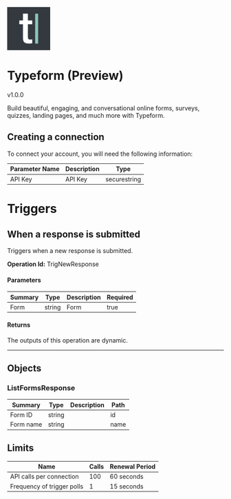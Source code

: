 <img src="icon.png" alt="Icon" data-linktype="relative-path" height="100" width="100">

# Typeform (Preview)

v1.0.0

Build beautiful, engaging, and conversational online forms, surveys, quizzes, landing pages, and much more with Typeform. 

## Creating a connection

To connect your account, you will need the following information:

| Parameter Name | Description | Type |
|----------------|-------------|------|
| API Key | API Key | securestring |


# Triggers

## When a response is submitted
Triggers when a new response is submitted.

**Operation Id:** TrigNewResponse

#### Parameters
| Summary | Type | Description | Required |
|---------|------|-------------|----------|
| Form | string | Form | true |

#### Returns
The outputs of this operation are dynamic.

___


## Objects

### ListFormsResponse


| Summary | Type | Description | Path |
|---------|------|-------------|------|
| Form ID | string |  | id |
| Form name | string |  | name |

## Limits
| Name | Calls | Renewal Period |
|------|-------|----------------|
| API calls per connection | 100 | 60 seconds |
| Frequency of trigger polls | 1 | 15 seconds |

